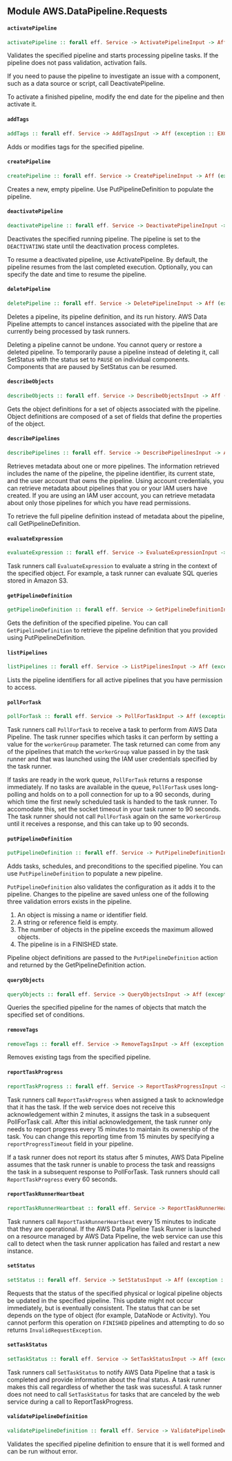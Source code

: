 ## Module AWS.DataPipeline.Requests

#### `activatePipeline`

``` purescript
activatePipeline :: forall eff. Service -> ActivatePipelineInput -> Aff (exception :: EXCEPTION | eff) ActivatePipelineOutput
```

<p>Validates the specified pipeline and starts processing pipeline tasks. If the pipeline does not pass validation, activation fails.</p> <p>If you need to pause the pipeline to investigate an issue with a component, such as a data source or script, call <a>DeactivatePipeline</a>.</p> <p>To activate a finished pipeline, modify the end date for the pipeline and then activate it.</p>

#### `addTags`

``` purescript
addTags :: forall eff. Service -> AddTagsInput -> Aff (exception :: EXCEPTION | eff) AddTagsOutput
```

<p>Adds or modifies tags for the specified pipeline.</p>

#### `createPipeline`

``` purescript
createPipeline :: forall eff. Service -> CreatePipelineInput -> Aff (exception :: EXCEPTION | eff) CreatePipelineOutput
```

<p>Creates a new, empty pipeline. Use <a>PutPipelineDefinition</a> to populate the pipeline.</p>

#### `deactivatePipeline`

``` purescript
deactivatePipeline :: forall eff. Service -> DeactivatePipelineInput -> Aff (exception :: EXCEPTION | eff) DeactivatePipelineOutput
```

<p>Deactivates the specified running pipeline. The pipeline is set to the <code>DEACTIVATING</code> state until the deactivation process completes.</p> <p>To resume a deactivated pipeline, use <a>ActivatePipeline</a>. By default, the pipeline resumes from the last completed execution. Optionally, you can specify the date and time to resume the pipeline.</p>

#### `deletePipeline`

``` purescript
deletePipeline :: forall eff. Service -> DeletePipelineInput -> Aff (exception :: EXCEPTION | eff) NoOutput
```

<p>Deletes a pipeline, its pipeline definition, and its run history. AWS Data Pipeline attempts to cancel instances associated with the pipeline that are currently being processed by task runners.</p> <p>Deleting a pipeline cannot be undone. You cannot query or restore a deleted pipeline. To temporarily pause a pipeline instead of deleting it, call <a>SetStatus</a> with the status set to <code>PAUSE</code> on individual components. Components that are paused by <a>SetStatus</a> can be resumed.</p>

#### `describeObjects`

``` purescript
describeObjects :: forall eff. Service -> DescribeObjectsInput -> Aff (exception :: EXCEPTION | eff) DescribeObjectsOutput
```

<p>Gets the object definitions for a set of objects associated with the pipeline. Object definitions are composed of a set of fields that define the properties of the object.</p>

#### `describePipelines`

``` purescript
describePipelines :: forall eff. Service -> DescribePipelinesInput -> Aff (exception :: EXCEPTION | eff) DescribePipelinesOutput
```

<p>Retrieves metadata about one or more pipelines. The information retrieved includes the name of the pipeline, the pipeline identifier, its current state, and the user account that owns the pipeline. Using account credentials, you can retrieve metadata about pipelines that you or your IAM users have created. If you are using an IAM user account, you can retrieve metadata about only those pipelines for which you have read permissions.</p> <p>To retrieve the full pipeline definition instead of metadata about the pipeline, call <a>GetPipelineDefinition</a>.</p>

#### `evaluateExpression`

``` purescript
evaluateExpression :: forall eff. Service -> EvaluateExpressionInput -> Aff (exception :: EXCEPTION | eff) EvaluateExpressionOutput
```

<p>Task runners call <code>EvaluateExpression</code> to evaluate a string in the context of the specified object. For example, a task runner can evaluate SQL queries stored in Amazon S3.</p>

#### `getPipelineDefinition`

``` purescript
getPipelineDefinition :: forall eff. Service -> GetPipelineDefinitionInput -> Aff (exception :: EXCEPTION | eff) GetPipelineDefinitionOutput
```

<p>Gets the definition of the specified pipeline. You can call <code>GetPipelineDefinition</code> to retrieve the pipeline definition that you provided using <a>PutPipelineDefinition</a>.</p>

#### `listPipelines`

``` purescript
listPipelines :: forall eff. Service -> ListPipelinesInput -> Aff (exception :: EXCEPTION | eff) ListPipelinesOutput
```

<p>Lists the pipeline identifiers for all active pipelines that you have permission to access.</p>

#### `pollForTask`

``` purescript
pollForTask :: forall eff. Service -> PollForTaskInput -> Aff (exception :: EXCEPTION | eff) PollForTaskOutput
```

<p>Task runners call <code>PollForTask</code> to receive a task to perform from AWS Data Pipeline. The task runner specifies which tasks it can perform by setting a value for the <code>workerGroup</code> parameter. The task returned can come from any of the pipelines that match the <code>workerGroup</code> value passed in by the task runner and that was launched using the IAM user credentials specified by the task runner.</p> <p>If tasks are ready in the work queue, <code>PollForTask</code> returns a response immediately. If no tasks are available in the queue, <code>PollForTask</code> uses long-polling and holds on to a poll connection for up to a 90 seconds, during which time the first newly scheduled task is handed to the task runner. To accomodate this, set the socket timeout in your task runner to 90 seconds. The task runner should not call <code>PollForTask</code> again on the same <code>workerGroup</code> until it receives a response, and this can take up to 90 seconds. </p>

#### `putPipelineDefinition`

``` purescript
putPipelineDefinition :: forall eff. Service -> PutPipelineDefinitionInput -> Aff (exception :: EXCEPTION | eff) PutPipelineDefinitionOutput
```

<p>Adds tasks, schedules, and preconditions to the specified pipeline. You can use <code>PutPipelineDefinition</code> to populate a new pipeline.</p> <p> <code>PutPipelineDefinition</code> also validates the configuration as it adds it to the pipeline. Changes to the pipeline are saved unless one of the following three validation errors exists in the pipeline. </p> <ol> <li>An object is missing a name or identifier field.</li> <li>A string or reference field is empty.</li> <li>The number of objects in the pipeline exceeds the maximum allowed objects.</li> <li>The pipeline is in a FINISHED state.</li> </ol> <p> Pipeline object definitions are passed to the <code>PutPipelineDefinition</code> action and returned by the <a>GetPipelineDefinition</a> action. </p>

#### `queryObjects`

``` purescript
queryObjects :: forall eff. Service -> QueryObjectsInput -> Aff (exception :: EXCEPTION | eff) QueryObjectsOutput
```

<p>Queries the specified pipeline for the names of objects that match the specified set of conditions.</p>

#### `removeTags`

``` purescript
removeTags :: forall eff. Service -> RemoveTagsInput -> Aff (exception :: EXCEPTION | eff) RemoveTagsOutput
```

<p>Removes existing tags from the specified pipeline.</p>

#### `reportTaskProgress`

``` purescript
reportTaskProgress :: forall eff. Service -> ReportTaskProgressInput -> Aff (exception :: EXCEPTION | eff) ReportTaskProgressOutput
```

<p>Task runners call <code>ReportTaskProgress</code> when assigned a task to acknowledge that it has the task. If the web service does not receive this acknowledgement within 2 minutes, it assigns the task in a subsequent <a>PollForTask</a> call. After this initial acknowledgement, the task runner only needs to report progress every 15 minutes to maintain its ownership of the task. You can change this reporting time from 15 minutes by specifying a <code>reportProgressTimeout</code> field in your pipeline.</p> <p>If a task runner does not report its status after 5 minutes, AWS Data Pipeline assumes that the task runner is unable to process the task and reassigns the task in a subsequent response to <a>PollForTask</a>. Task runners should call <code>ReportTaskProgress</code> every 60 seconds.</p>

#### `reportTaskRunnerHeartbeat`

``` purescript
reportTaskRunnerHeartbeat :: forall eff. Service -> ReportTaskRunnerHeartbeatInput -> Aff (exception :: EXCEPTION | eff) ReportTaskRunnerHeartbeatOutput
```

<p>Task runners call <code>ReportTaskRunnerHeartbeat</code> every 15 minutes to indicate that they are operational. If the AWS Data Pipeline Task Runner is launched on a resource managed by AWS Data Pipeline, the web service can use this call to detect when the task runner application has failed and restart a new instance.</p>

#### `setStatus`

``` purescript
setStatus :: forall eff. Service -> SetStatusInput -> Aff (exception :: EXCEPTION | eff) NoOutput
```

<p>Requests that the status of the specified physical or logical pipeline objects be updated in the specified pipeline. This update might not occur immediately, but is eventually consistent. The status that can be set depends on the type of object (for example, DataNode or Activity). You cannot perform this operation on <code>FINISHED</code> pipelines and attempting to do so returns <code>InvalidRequestException</code>.</p>

#### `setTaskStatus`

``` purescript
setTaskStatus :: forall eff. Service -> SetTaskStatusInput -> Aff (exception :: EXCEPTION | eff) SetTaskStatusOutput
```

<p>Task runners call <code>SetTaskStatus</code> to notify AWS Data Pipeline that a task is completed and provide information about the final status. A task runner makes this call regardless of whether the task was sucessful. A task runner does not need to call <code>SetTaskStatus</code> for tasks that are canceled by the web service during a call to <a>ReportTaskProgress</a>.</p>

#### `validatePipelineDefinition`

``` purescript
validatePipelineDefinition :: forall eff. Service -> ValidatePipelineDefinitionInput -> Aff (exception :: EXCEPTION | eff) ValidatePipelineDefinitionOutput
```

<p>Validates the specified pipeline definition to ensure that it is well formed and can be run without error.</p>


